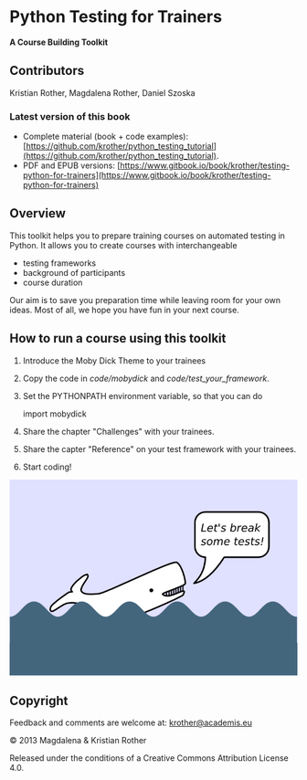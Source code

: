 # Python Testing for Trainers
**A Course Building Toolkit**

## Contributors
Kristian Rother, Magdalena Rother, Daniel Szoska

### Latest version of this book

* Complete material (book + code examples): [https://github.com/krother/python_testing_tutorial](https://github.com/krother/python_testing_tutorial).
* PDF and EPUB versions: [https://www.gitbook.io/book/krother/testing-python-for-trainers](https://www.gitbook.io/book/krother/testing-python-for-trainers)

## Overview
This toolkit helps you to prepare training courses on automated testing in Python. It allows you to create courses with interchangeable

* testing frameworks
* background of participants
* course duration

Our aim is to save you preparation time while leaving room for your own ideas. Most of all, we hope you have fun in your next course.

## How to run a course using this toolkit

1. Introduce the Moby Dick Theme to your trainees
2. Copy the code in *code/mobydick* and *code/test_your_framework*.
3. Set the PYTHONPATH environment variable, so that you can do

    import mobydick

4. Share the chapter "Challenges" with your trainees.
5. Share the capter "Reference" on your test framework with your trainees.
6. Start coding!

![Moby Dick](images/mobydick.png)

## Copyright

Feedback and comments are welcome at: [krother@academis.eu](mailto:krother@academis.eu)

© 2013 Magdalena & Kristian Rother

Released under the conditions of a Creative Commons
Attribution License 4.0.
